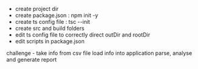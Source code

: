 - create project dir
- create package.json : npm init -y
- create ts config file : tsc --init
- create src and build folders
- edit ts config file to correctly direct outDir and rootDir
- edit scripts in package.json


challenge - take info from csv file
load info into application
parse, analyse and generate report